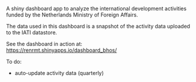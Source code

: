 A shiny dashboard app to analyze the international development activities funded by the Netherlands Ministry of Foreign Affairs.

The data used in this dashboard is a snapshot of the activity data uploaded to the IATI datastore.

See the dashboard in action at:  https://renrmt.shinyapps.io/dashboard_bhos/



To do:
- auto-update activity data (quarterly)
